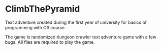 # ClimbThePyramid
Text adventure created during the first year of university for basics of programming with C# course.

The game is randomized dungeon crawler text adventure game with a few bugs. 
All files are required to play the game.
